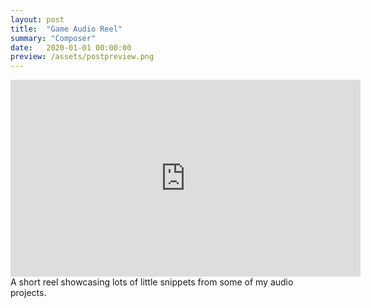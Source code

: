 ```yaml
---
layout: post
title:  "Game Audio Reel"
summary: "Composer"
date:   2020-01-01 00:00:00
preview: /assets/postpreview.png
---
```


 <iframe width="560" height="315" src="https://www.youtube.com/embed/b0cGKy06a1k?si=6o1F1kQo-7o3A3bo" title="YouTube video player" frameborder="0" allow="accelerometer; autoplay; clipboard-write; encrypted-media; gyroscope; picture-in-picture; web-share" referrerpolicy="strict-origin-when-cross-origin" allowfullscreen></iframe>
 <br>
 A short reel showcasing lots of little snippets from some of my audio projects.